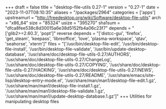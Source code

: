 +++
draft = false
title = "desktop-file-utils 0.27-1"
version = "0.27-1"
date = "2023-11-07T08:10:35"
aliases = "/packages/2964"
categories = ['apps']
upstreamurl = "http://freedesktop.org/wiki/Software/desktop-file-utils"
arch = "x86_64"
size = "85324"
usize = "395270"
sha1sum = "dfca8fee538c8d30015a6e38d5152fb4a06c23f7"
depends = "['glib2>=2.60.3', 'popt']"
reverse depends = "['distcc-gui', 'firefox', 'get_steam', 'keepass', 'libreoffice', 'love', 'plasma-workspace', 'qtav', 'seahorse', 'xterm']"
files = "['/usr/bin/desktop-file-edit', '/usr/bin/desktop-file-install', '/usr/bin/desktop-file-validate', '/usr/bin/update-desktop-database', '/usr/share/doc/desktop-file-utils-0.27/AUTHORS', '/usr/share/doc/desktop-file-utils-0.27/ChangeLog', '/usr/share/doc/desktop-file-utils-0.27/COPYING', '/usr/share/doc/desktop-file-utils-0.27/HACKING', '/usr/share/doc/desktop-file-utils-0.27/NEWS', '/usr/share/doc/desktop-file-utils-0.27/README', '/usr/share/emacs/site-lisp/desktop-entry-mode.el', '/usr/share/man/man1/desktop-file-edit.1.gz', '/usr/share/man/man1/desktop-file-install.1.gz', '/usr/share/man/man1/desktop-file-validate.1.gz', '/usr/share/man/man1/update-desktop-database.1.gz']"
+++
Utilities for manipulating desktop files